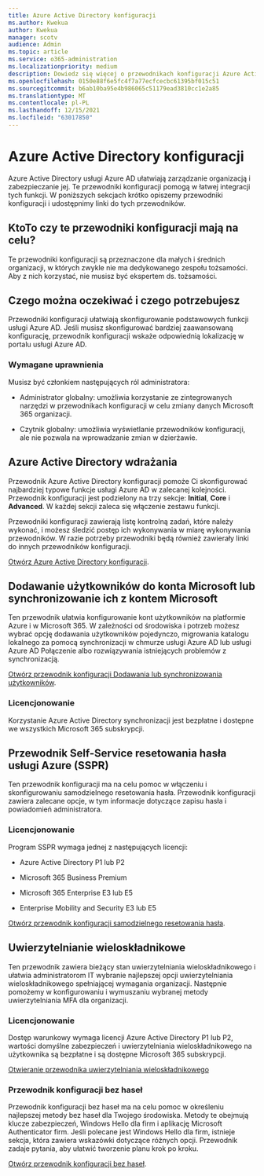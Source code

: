 ```yaml
---
title: Azure Active Directory konfiguracji
ms.author: Kwekua
author: Kwekua
manager: scotv
audience: Admin
ms.topic: article
ms.service: o365-administration
ms.localizationpriority: medium
description: Dowiedz się więcej o przewodnikach konfiguracji Azure Active Directory.
ms.openlocfilehash: 0150e88f6e5fc4f7a77ecfcecbc61395bf015c51
ms.sourcegitcommit: b6ab10ba95e4b986065c51179ead3810cc1e2a85
ms.translationtype: MT
ms.contentlocale: pl-PL
ms.lasthandoff: 12/15/2021
ms.locfileid: "63017850"
---
```

# <a name="azure-active-directory-setup-guides"></a>Azure Active Directory konfiguracji

Azure Active Directory usługi Azure AD ułatwiają zarządzanie organizacją i zabezpieczanie jej. Te przewodniki konfiguracji pomogą w łatwej integracji tych funkcji. W poniższych sekcjach krótko opiszemy przewodniki konfiguracji i udostępnimy linki do tych przewodników.

## <a name="who-are-these-setup-guides-for"></a>KtoTo czy te przewodniki konfiguracji mają na celu?

Te przewodniki konfiguracji są przeznaczone dla małych i średnich organizacji, w których zwykle nie ma dedykowanego zespołu tożsamości. Aby z nich korzystać, nie musisz być ekspertem ds. tożsamości.

## <a name="what-to-expect-and-what-youll-need"></a>Czego można oczekiwać i czego potrzebujesz

Przewodniki konfiguracji ułatwiają skonfigurowanie podstawowych funkcji usługi Azure AD. Jeśli musisz skonfigurować bardziej zaawansowaną konfigurację, przewodnik konfiguracji wskaże odpowiednią lokalizację w portalu usługi Azure AD.

### <a name="required-permissions"></a>Wymagane uprawnienia

Musisz być członkiem następujących ról administratora:

- Administrator globalny: umożliwia korzystanie ze zintegrowanych narzędzi w przewodnikach konfiguracji w celu zmiany danych Microsoft 365 organizacji.

- Czytnik globalny: umożliwia wyświetlanie przewodników konfiguracji, ale nie pozwala na wprowadzanie zmian w dzierżawie.

## <a name="azure-active-directory-deployment"></a>Azure Active Directory wdrażania  

Przewodnik Azure Active Directory konfiguracji pomoże Ci skonfigurować najbardziej typowe funkcje usługi Azure AD w zalecanej kolejności. Przewodnik konfiguracji jest podzielony na trzy sekcje: **Initial**, **Core** i **Advanced**. W każdej sekcji zaleca się włączenie zestawu funkcji.

Przewodniki konfiguracji zawierają listę kontrolną zadań, które należy wykonać, i możesz śledzić postęp ich wykonywania w miarę wykonywania przewodników. W razie potrzeby przewodniki będą również zawierały linki do innych przewodników konfiguracji.

[Otwórz Azure Active Directory konfiguracji](https://go.microsoft.com/fwlink/p/?linkid=2183427).

## <a name="add-or-sync-users-to-your-microsoft-account"></a>Dodawanie użytkowników do konta Microsoft lub synchronizowanie ich z kontem Microsoft  

Ten przewodnik ułatwia konfigurowanie kont użytkowników na platformie Azure i w Microsoft 365. W zależności od środowiska i potrzeb możesz wybrać opcję dodawania użytkowników pojedynczo, migrowania katalogu lokalnego za pomocą synchronizacji w chmurze usługi Azure AD lub usługi Azure AD Połączenie albo rozwiązywania istniejących problemów z synchronizacją.

[Otwórz przewodnik konfiguracji Dodawania lub synchronizowania użytkowników](https://go.microsoft.com/fwlink/?linkid=2183349).

### <a name="licensing"></a>Licencjonowanie

Korzystanie Azure Active Directory synchronizacji jest bezpłatne i dostępne we wszystkich Microsoft 365 subskrypcji.

## <a name="azure-self-service-password-reset-sspr-guide"></a>Przewodnik Self-Service resetowania hasła usługi Azure (SSPR)

Ten przewodnik konfiguracji ma na celu pomoc w włączeniu i skonfigurowaniu samodzielnego resetowania hasła. Przewodnik konfiguracji zawiera zalecane opcje, w tym informacje dotyczące zapisu hasła i powiadomień administratora.

### <a name="licensing"></a>Licencjonowanie

Program SSPR wymaga jednej z następujących licencji:

- Azure Active Directory P1 lub P2

- Microsoft 365 Business Premium

- Microsoft 365 Enterprise E3 lub E5  

- Enterprise Mobility and Security E3 lub E5

[Otwórz przewodnik konfiguracji samodzielnego resetowania hasła](https://go.microsoft.com/fwlink/p/?linkid=2183284).

## <a name="multi-factor-authentication-mfa"></a>Uwierzytelnianie wieloskładnikowe

Ten przewodnik zawiera bieżący stan uwierzytelniania wieloskładnikowego i ułatwia administratorom IT wybranie najlepszej opcji uwierzytelniania wieloskładnikowego spełniającej wymagania organizacji. Następnie pomożemy w konfigurowaniu i wymuszaniu wybranej metody uwierzytelniania MFA dla organizacji.

### <a name="licensing"></a>Licencjonowanie

Dostęp warunkowy wymaga licencji Azure Active Directory P1 lub P2, wartości domyślne zabezpieczeń i uwierzytelniania wieloskładnikowego na użytkownika są bezpłatne i są dostępne Microsoft 365 subskrypcji.

[Otwieranie przewodnika uwierzytelniania wieloskładnikowego](https://go.microsoft.com/fwlink/?linkid=2183506)

### <a name="the-passwordless-setup-guide"></a>Przewodnik konfiguracji bez haseł

Przewodnik konfiguracji bez haseł ma na celu pomoc w określeniu najlepszej metody bez haseł dla Twojego środowiska. Metody te obejmują klucze zabezpieczeń, Windows Hello dla firm i aplikację Microsoft Authenticator firm. Jeśli polecane jest Windows Hello dla firm, istnieje sekcja, która zawiera wskazówki dotyczące różnych opcji. Przewodnik zadaje pytania, aby ułatwić tworzenie planu krok po kroku.

[Otwórz przewodnik konfiguracji bez haseł](https://go.microsoft.com/fwlink/?linkid=2183427).
